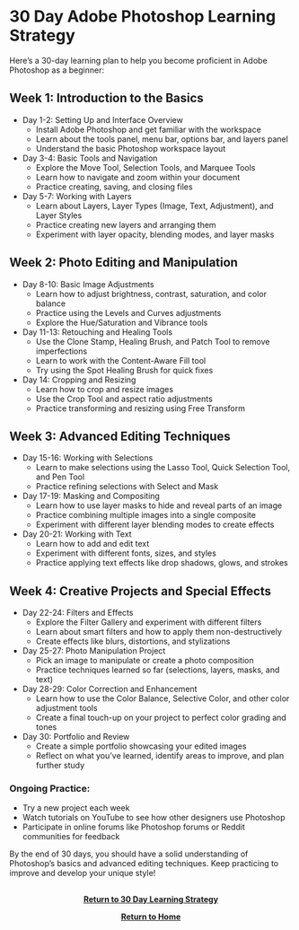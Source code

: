 # 30 Day Adobe Photoshop Learning Strategy

Here’s a 30-day learning plan to help you become proficient in Adobe Photoshop as a beginner:

<h2>Week 1: Introduction to the Basics</h2>

- Day 1-2: Setting Up and Interface Overview
    - Install Adobe Photoshop and get familiar with the workspace
    - Learn about the tools panel, menu bar, options bar, and layers panel
    - Understand the basic Photoshop workspace layout
- Day 3-4: Basic Tools and Navigation
    - Explore the Move Tool, Selection Tools, and Marquee Tools
    - Learn how to navigate and zoom within your document
    - Practice creating, saving, and closing files
- Day 5-7: Working with Layers
    - Learn about Layers, Layer Types (Image, Text, Adjustment), and Layer Styles
    - Practice creating new layers and arranging them
    - Experiment with layer opacity, blending modes, and layer masks

<h2>Week 2: Photo Editing and Manipulation</h2>

- Day 8-10: Basic Image Adjustments
    - Learn how to adjust brightness, contrast, saturation, and color balance
    - Practice using the Levels and Curves adjustments
    - Explore the Hue/Saturation and Vibrance tools
- Day 11-13: Retouching and Healing Tools
    - Use the Clone Stamp, Healing Brush, and Patch Tool to remove imperfections
    - Learn to work with the Content-Aware Fill tool
    - Try using the Spot Healing Brush for quick fixes
- Day 14: Cropping and Resizing
    - Learn how to crop and resize images
    - Use the Crop Tool and aspect ratio adjustments
    - Practice transforming and resizing using Free Transform

<h2>Week 3: Advanced Editing Techniques</h2>

- Day 15-16: Working with Selections
    - Learn to make selections using the Lasso Tool, Quick Selection Tool, and Pen Tool
    - Practice refining selections with Select and Mask
- Day 17-19: Masking and Compositing
    - Learn how to use layer masks to hide and reveal parts of an image
    - Practice combining multiple images into a single composite
    - Experiment with different layer blending modes to create effects
- Day 20-21: Working with Text
    - Learn how to add and edit text
    - Experiment with different fonts, sizes, and styles
    - Practice applying text effects like drop shadows, glows, and strokes

<h2>Week 4: Creative Projects and Special Effects</h2>

- Day 22-24: Filters and Effects
    - Explore the Filter Gallery and experiment with different filters
    - Learn about smart filters and how to apply them non-destructively
    - Create effects like blurs, distortions, and stylizations
- Day 25-27: Photo Manipulation Project
    - Pick an image to manipulate or create a photo composition
    - Practice techniques learned so far (selections, layers, masks, and text)
- Day 28-29: Color Correction and Enhancement
    - Learn how to use the Color Balance, Selective Color, and other color adjustment tools
    - Create a final touch-up on your project to perfect color grading and tones
- Day 30: Portfolio and Review
    - Create a simple portfolio showcasing your edited images
    - Reflect on what you’ve learned, identify areas to improve, and plan further study

<h3>Ongoing Practice:</h3>

- Try a new project each week
- Watch tutorials on YouTube to see how other designers use Photoshop
- Participate in online forums like Photoshop forums or Reddit communities for feedback

By the end of 30 days, you should have a solid understanding of Photoshop’s basics and advanced editing techniques. Keep practicing to improve and develop your unique style!

<h2></h2>
<p align="center">
  <a href="https://github.com/rlangc/30-Day-Learning.git"><b>Return to 30 Day Learning Strategy</b></a>
<p align="center">
  <a href="https://github.com/rlangc"><b>Return to Home</b></a>
